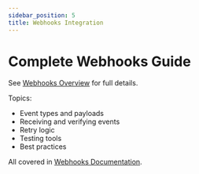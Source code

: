 ```yaml
---
sidebar_position: 5
title: Webhooks Integration
---
```


# Complete Webhooks Guide

See [Webhooks Overview](../webhooks/overview.md) for full details.

Topics:
- Event types and payloads
- Receiving and verifying events
- Retry logic
- Testing tools
- Best practices

All covered in [Webhooks Documentation](../webhooks/overview.md).
